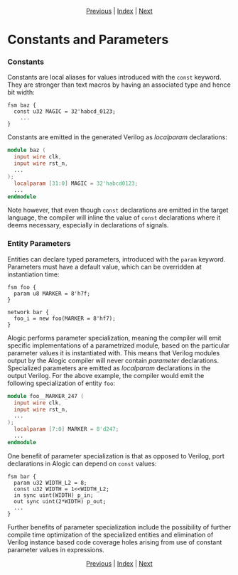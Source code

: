 <p align="center">
<a href="ports.md">Previous</a> |
<a href="index.md">Index</a> |
<a href="fsms.md">Next</a>
</p>

# Constants and Parameters

### Constants

Constants are local aliases for values introduced with the `const` keyword. They
are stronger than text macros by having an associated type and hence bit width:

```
fsm baz {
  const u32 MAGIC = 32'habcd_0123;
	...
}
```

Constants are emitted in the generated Verilog as _localparam_ declarations:

```verilog
module baz (
  input wire clk,
  input wire rst_n,
  ...
);
  localparam [31:0] MAGIC = 32'habcd0123;
  ...
endmodule
```

Note however, that even though `const` declarations are emitted in the target
language, the compiler will inline the value of `const` declarations where it
deems necessary, especially in declarations of signals.

### Entity Parameters

Entities can declare typed parameters, introduced with the `param` keyword.
Parameters must have a default value, which can be overridden at instantiation
time:

```
fsm foo {
  param u8 MARKER = 8'h7f;
}

network bar {
  foo_i = new foo(MARKER = 8'hf7);
}
```

Alogic performs parameter specialization, meaning the compiler will emit
specific implementations of a parametrized module, based on the particular
parameter values it is instantiated with. This means that Verilog modules output
by the Alogic compiler will never contain _parameter_ declarations. Specialized
parameters are emitted as _localparam_ declarations in the output Verilog. For
the above example, the compiler would emit the following specialization of
entity `foo`:

```verilog
module foo__MARKER_247 (
  input wire clk,
  input wire rst_n,
  ...
);
  localparam [7:0] MARKER = 8'd247;
  ...
endmodule
```

One benefit of parameter specialization is that as opposed to Verilog, port
declarations in Alogic can depend on `const` values:

```
fsm bar {
  param u32 WIDTH_L2 = 8;
  const u32 WIDTH = 1<<WIDTH_L2;
  in sync uint(WIDTH) p_in;
  out sync uint(2*WIDTH) p_out;
  ...
}
```

Further benefits of parameter specialization include the possibility of further
compile time optimization of the specialized entities and elimination of Verilog
instance based code coverage holes arising from use of constant parameter values
in expressions.

<p align="center">
<a href="ports.md">Previous</a> |
<a href="index.md">Index</a> |
<a href="fsms.md">Next</a>
</p>
